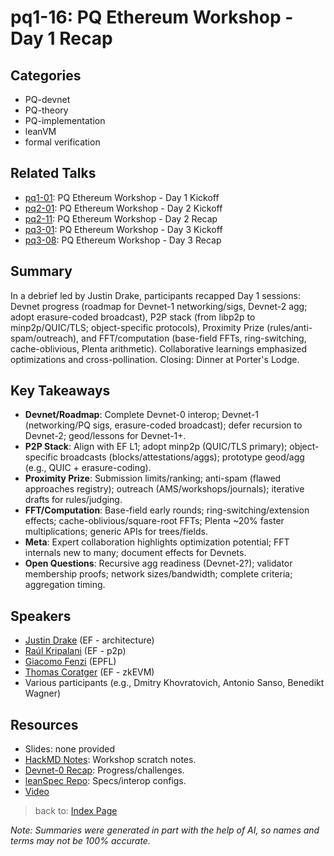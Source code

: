 # pq1-16: PQ Ethereum Workshop - Day 1 Recap

## Categories
- PQ-devnet
- PQ-theory
- PQ-implementation
- leanVM
- formal verification

## Related Talks
- [pq1-01](pq1-01.md): PQ Ethereum Workshop - Day 1 Kickoff
- [pq2-01](pq2.01.md): PQ Ethereum Workshop - Day 2 Kickoff
- [pq2-11](pq2-11.md): PQ Ethereum Workshop - Day 2 Recap
- [pq3-01](pq3-01.md): PQ Ethereum Workshop - Day 3 Kickoff
- [pq3-08](pq3-08.md): PQ Ethereum Workshop - Day 3 Recap

## Summary
In a debrief led by Justin Drake, participants recapped Day 1 sessions: Devnet progress (roadmap for Devnet-1 networking/sigs, Devnet-2 agg; adopt erasure-coded broadcast), P2P stack (from libp2p to minp2p/QUIC/TLS; object-specific protocols), Proximity Prize (rules/anti-spam/outreach), and FFT/computation (base-field FFTs, ring-switching, cache-oblivious, Plenta arithmetic). Collaborative learnings emphasized optimizations and cross-pollination. Closing: Dinner at Porter's Lodge.

## Key Takeaways
- **Devnet/Roadmap**: Complete Devnet-0 interop; Devnet-1 (networking/PQ sigs, erasure-coded broadcast); defer recursion to Devnet-2; geod/lessons for Devnet-1+.
- **P2P Stack**: Align with EF L1; adopt minp2p (QUIC/TLS primary); object-specific broadcasts (blocks/attestations/aggs); prototype geod/agg (e.g., QUIC + erasure-coding).
- **Proximity Prize**: Submission limits/ranking; anti-spam (flawed approaches registry); outreach (AMS/workshops/journals); iterative drafts for rules/judging.
- **FFT/Computation**: Base-field early rounds; ring-switching/extension effects; cache-oblivious/square-root FFTs; Plenta ~20% faster multiplications; generic APIs for trees/fields.
- **Meta**: Expert collaboration highlights optimization potential; FFT internals new to many; document effects for Devnets.
- **Open Questions**: Recursive agg readiness (Devnet-2?); validator membership proofs; network sizes/bandwidth; complete criteria; aggregation timing.

## Speakers
- [Justin Drake](https://x.com/drakefjustin) (EF - architecture)
- [Raúl Kripalani](https://x.com/raulvk) (EF - p2p)
- [Giacomo Fenzi](https://x.com/GiacomoFenzi) (EPFL)
- [Thomas Coratger](https://x.com/tcoratger) (EF - zkEVM)
- Various participants (e.g., Dmitry Khovratovich, Antonio Sanso, Benedikt Wagner)

## Resources
- Slides: none provided
- [HackMD Notes](https://hackmd.io/@rkripalani/p2p-perf-lean): Workshop scratch notes.
- [Devnet-0 Recap](https://hackmd.io/TahybBLUTcukOZ_51_FDdg): Progress/challenges.
- [leanSpec Repo](https://github.com/leanEthereum/leanSpec): Specs/interop configs.
- [Video](https://youtu.be/XOAkmo4OWws)

> back to: [Index Page](index.md)

*Note: Summaries were generated in part with the help of AI, so names and terms may not be 100% accurate.*
